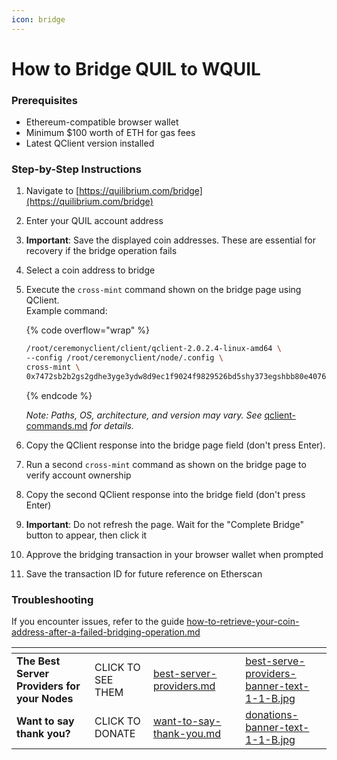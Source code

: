 ```yaml
---
icon: bridge
---
```


# How to Bridge QUIL to WQUIL

### Prerequisites

* Ethereum-compatible browser wallet
* Minimum $100 worth of ETH for gas fees
* Latest QClient version installed

### Step-by-Step Instructions

1. Navigate to [https://quilibrium.com/bridge](https://quilibrium.com/bridge)
2. Enter your QUIL account address
3. **Important**: Save the displayed coin addresses. These are essential for recovery if the bridge operation fails
4. Select a coin address to bridge
5.  Execute the `cross-mint` command shown on the bridge page using QClient. \
    Example command:

    {% code overflow="wrap" %}
    ```sh
    /root/ceremonyclient/client/qclient-2.0.2.4-linux-amd64 \
    --config /root/ceremonyclient/node/.config \
    cross-mint \
    0x7472sb2b2gs2gdhe3yge3ydw8d9ec1f9024f9829526bd5shy373egshbb80e40760e7d3e81c394d973781acswywg62s064bdb5adhu3hdh7gda9f9730d69fsgwtw53dud789d6ee2
    ```
    {% endcode %}

    _Note: Paths, OS, architecture, and version may vary. See_ [qclient-commands.md](qclient-commands.md "mention") _for details._
6. Copy the QClient response into the bridge page field (don't press Enter).
7. Run a second `cross-mint` command as shown on the bridge page to verify account ownership
8. Copy the second QClient response into the bridge field (don't press Enter)
9. **Important**: Do not refresh the page. Wait for the "Complete Bridge" button to appear, then click it
10. Approve the bridging transaction in your browser wallet when prompted
11. Save the transaction ID for future reference on Etherscan

### Troubleshooting

If you encounter issues, refer to the guide [how-to-retrieve-your-coin-address-after-a-failed-bridging-operation.md](how-to-retrieve-your-coin-address-after-a-failed-bridging-operation.md "mention")



<table data-card-size="large" data-column-title-hidden data-view="cards" data-full-width="false"><thead><tr><th></th><th></th><th data-hidden data-card-target data-type="content-ref"></th><th data-hidden></th><th data-hidden data-card-cover data-type="files"></th></tr></thead><tbody><tr><td><strong>The Best Server Providers for your Nodes</strong></td><td>CLICK TO SEE THEM</td><td><a href="../../best-server-providers.md">best-server-providers.md</a></td><td></td><td><a href="../../.gitbook/assets/best-serve-providers-banner-text-1-1-B.jpg">best-serve-providers-banner-text-1-1-B.jpg</a></td></tr><tr><td><strong>Want to say thank you?</strong></td><td>CLICK TO DONATE</td><td><a href="../../want-to-say-thank-you.md">want-to-say-thank-you.md</a></td><td></td><td><a href="../../.gitbook/assets/donations-banner-text-1-1-B.jpg">donations-banner-text-1-1-B.jpg</a></td></tr></tbody></table>
